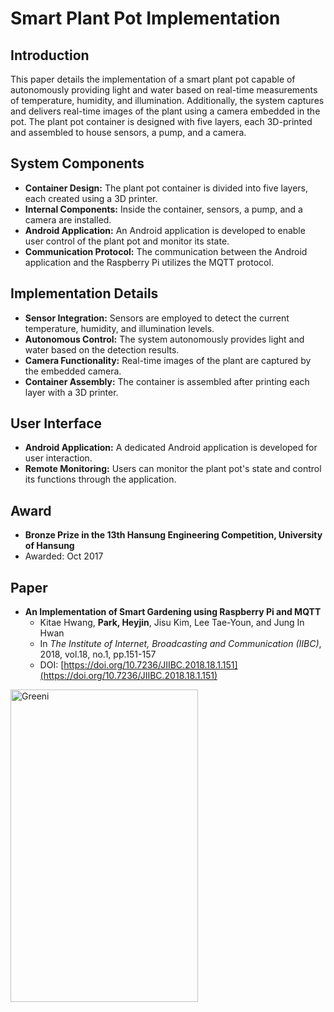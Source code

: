 # Smart Plant Pot Implementation

## Introduction
This paper details the implementation of a smart plant pot capable of autonomously providing light and water based on real-time measurements of temperature, humidity, and illumination. Additionally, the system captures and delivers real-time images of the plant using a camera embedded in the pot. The plant pot container is designed with five layers, each 3D-printed and assembled to house sensors, a pump, and a camera.

## System Components
- **Container Design:** The plant pot container is divided into five layers, each created using a 3D printer.
- **Internal Components:** Inside the container, sensors, a pump, and a camera are installed.
- **Android Application:** An Android application is developed to enable user control of the plant pot and monitor its state.
- **Communication Protocol:** The communication between the Android application and the Raspberry Pi utilizes the MQTT protocol.

## Implementation Details
- **Sensor Integration:** Sensors are employed to detect the current temperature, humidity, and illumination levels.
- **Autonomous Control:** The system autonomously provides light and water based on the detection results.
- **Camera Functionality:** Real-time images of the plant are captured by the embedded camera.
- **Container Assembly:** The container is assembled after printing each layer with a 3D printer.

## User Interface
- **Android Application:** A dedicated Android application is developed for user interaction.
- **Remote Monitoring:** Users can monitor the plant pot's state and control its functions through the application.

## Award
- **Bronze Prize in the 13th Hansung Engineering Competition, University of Hansung**
- Awarded: Oct 2017

## Paper
- **An Implementation of Smart Gardening using Raspberry Pi and MQTT**
  - Kitae Hwang, **Park, Heyjin**, Jisu Kim, Lee Tae-Youn, and Jung In Hwan
  - In *The Institute of Internet, Broadcasting and Communication (IIBC)*, 2018, vol.18, no.1, pp.151-157
  - DOI: [https://doi.org/10.7236/JIIBC.2018.18.1.151](https://doi.org/10.7236/JIIBC.2018.18.1.151)

<img src="./image/greeni.jpg" alt="Greeni" width="300" height="500">

